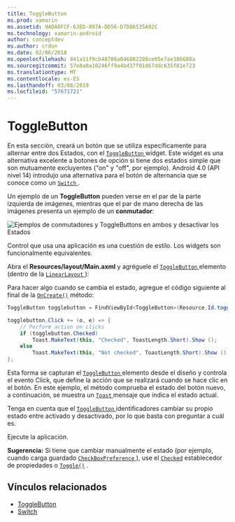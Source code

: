 ```yaml
---
title: ToggleButton
ms.prod: xamarin
ms.assetid: 9ADA8FCF-63ED-897A-DD56-D7D86535A92C
ms.technology: xamarin-android
author: conceptdev
ms.author: crdun
ms.date: 02/06/2018
ms.openlocfilehash: 841a11f9cb48786a046802288ce05e7ae186688a
ms.sourcegitcommit: 57e8a0a10246ff9a4bd37f01d67ddc635f81e723
ms.translationtype: MT
ms.contentlocale: es-ES
ms.lasthandoff: 03/08/2019
ms.locfileid: "57671721"
---
```

# <a name="togglebutton"></a>ToggleButton

En esta sección, creará un botón que se utiliza específicamente para alternar entre dos Estados, con el [ `ToggleButton` ](https://developer.xamarin.com/api/type/Android.Widget.ToggleButton/) widget. Este widget es una alternativa excelente a botones de opción si tiene dos estados simple que son mutuamente excluyentes ("on" y "off", por ejemplo). Android 4.0 (API nivel 14) introdujo una alternativa para el botón de alternancia que se conoce como un [ `Switch` ](https://developer.xamarin.com/api/type/Android.Widget.Switch/).

Un ejemplo de un **ToggleButton** pueden verse en el par de la parte izquierda de imágenes, mientras que el par de mano derecha de las imágenes presenta un ejemplo de un **conmutador**:

![Ejemplos de conmutadores y ToggleButtons en ambos y desactivar los Estados](toggle-button-images/togglebutton-switch.png)  

Control que usa una aplicación es una cuestión de estilo. Los widgets son funcionalmente equivalentes.

Abra el **Resources/layout/Main.axml** y agréguele el [ `ToggleButton` ](https://developer.xamarin.com/api/type/Android.Widget.ToggleButton/) elemento (dentro de la [ `LinearLayout` ](https://developer.xamarin.com/api/type/Android.Widget.LinearLayout/)):

Para hacer algo cuando se cambia el estado, agregue el código siguiente al final de la [`OnCreate()`](https://developer.xamarin.com/api/member/Android.App.Activity.OnCreate/p/Android.OS.Bundle/Android.OS.PersistableBundle)
método:

```csharp
ToggleButton togglebutton = FindViewById<ToggleButton>(Resource.Id.togglebutton);

togglebutton.Click += (o, e) => {
    // Perform action on clicks
    if (togglebutton.Checked)
        Toast.MakeText(this, "Checked", ToastLength.Short).Show ();
    else
        Toast.MakeText(this, "Not checked", ToastLength.Short).Show ();
};
```

Esta forma se capturan el [ `ToggleButton` ](https://developer.xamarin.com/api/type/Android.Widget.ToggleButton/) elemento desde el diseño y controla el evento Click, que define la acción que se realizará cuando se hace clic en el botón. En este ejemplo, el método comprueba el estado del botón nuevo, a continuación, se muestra un [ `Toast` ](https://developer.xamarin.com/api/type/Android.Widget.Toast/) mensaje que indica el estado actual.

Tenga en cuenta que el [ `ToggleButton` ](https://developer.xamarin.com/api/type/Android.Widget.ToggleButton/) identificadores cambiar su propio estado entre activado y desactivado, por lo que basta con preguntar a cuál es.

Ejecute la aplicación.


**Sugerencia:** Si tiene que cambiar manualmente el estado (por ejemplo, cuando carga guardado [ `CheckBoxPreference` ](https://developer.xamarin.com/api/type/Android.Preferences.CheckBoxPreference/)), use el [`Checked`](https://developer.xamarin.com/api/property/Android.Widget.CompoundButton.Checked/)
establecedor de propiedades o [`Toggle()`](https://developer.xamarin.com/api/member/Android.Widget.CompoundButton.Toggle/)
.


## <a name="related-links"></a>Vínculos relacionados

- [ToggleButton](https://developer.android.com/reference/android/widget/ToggleButton.html)
- [Switch](https://developer.android.com/reference/android/widget/Switch.html)
